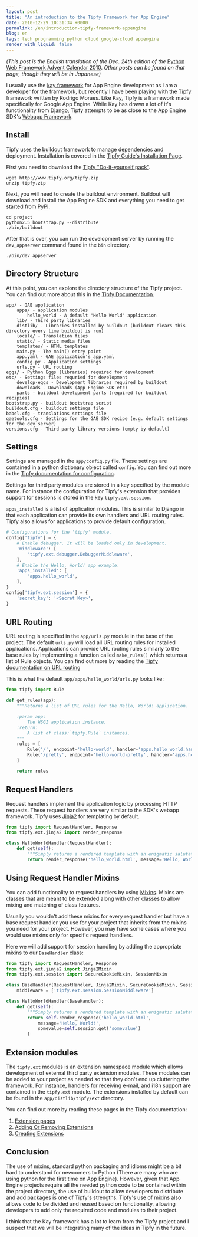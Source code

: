 ```yaml
---
layout: post
title: "An introduction to the Tipfy Framework for App Engine"
date: 2010-12-29 10:31:34 +0000
permalink: /en/introduction-tipfy-framework-appengine
blog: en
tags: tech programming python cloud google-cloud appengine
render_with_liquid: false
---
```


_(This post is the English translation of the Dec. 24th edition of the_ [Python
Web Framework Advent Calendar 2010](http://atnd.org/events/10465). _Other posts
can be found on that page, though they will be in Japanese)_

I usually use the [kay framework](http://code.google.com/p/kay-framework/) for
App Engine development as I am a developer for the framework, but recently I
have been playing with the [Tipfy](http://www.tipfy.org/) framework written by
Rodrigo Moraes. Like Kay, Tipfy is a framework made specifically for Google App
Engine. While Kay has drawn a lot of it's functionality from
[Django](http://www.djangoproject.com), Tipfy attempts to be as close to the App
Engine SDK's [Webapp
Framework](http://code.google.com/intl/en/appengine/docs/python/gettingstarted/usingwebapp.html).

## Install

Tipfy uses the [buildout](http://www.buildout.org/) framework to manage
dependencies and deployment. Installation is covered in the [Tipfy Guide's
Installation Page](http://www.tipfy.org/wiki/guide/installation/).

First you need to download the [Tipfy "Do-it-yourself
pack"](http://www.tipfy.org/tipfy.zip).

```shell
wget http://www.tipfy.org/tipfy.zip
unzip tipfy.zip
```

Next, you will need to create the buildout environment. Buildout will download
and install the App Engine SDK and everything you need to get started from
[PyPI](http://pypi.python.org/).

```shell
cd project
python2.5 bootstrap.py --distribute
./bin/buildout
```

After that is over, you can run the development server by running the
`dev_appserver` command found in the `bin` directory.

```shell
./bin/dev_appserver
```

## Directory Structure

At this point, you can explore the directory structure of the Tipfy project. You
can find out more about this in the [Tipfy
Documentation](http://www.tipfy.org/wiki/guide/sitelayout/#default-site-structure).

```text
app/ - GAE application
    apps/ - application modules
        hello_world - A default "Hello World" application
    lib/ - Third party libraries
    distlib/ - Libraries installed by buildout (buildout clears this directory every time buildout is run)
    locale/ - Translation files
    static/ - Static media files
    templates/ - HTML templates
    main.py - The main() entry point
    app.yaml - GAE application's app.yaml
    config.py - Application settings
    urls.py - URL routing
eggs/ - Python Eggs (libraries) required for development
etc/ - Settings files requried for development
    develop-eggs - Development libraries required by buildout
    downloads - Downloads (App Engine SDK etc)
    parts - buildout development parts (required for buildout recipies)
bootstrap.py - buildout bootstrap script
buildout.cfg - buildout settings file
babel.cfg - translations settings file
gaetools.cfg - Settings for the GAE SDK recipe (e.g. default settings for the dev_server)
versions.cfg - Third party library versions (empty by default)
```

## Settings

Settings are managed in the `app/config.py` file. These settings are contained
in a python dictionary object called `config`. You can find out more in the
[Tipfy documentation for
configuration](http://www.tipfy.org/wiki/guide/configuration/).

Settings for third party modules are stored in a key specified by the module
name. For instance the configuration for Tipfy's extension that provides support
for sessions is stored in the key `tipfy.ext.session`.

`apps_installed` is a list of application modules. This is similar to Django in
that each application can provide its own handlers and URL routing rules. Tipfy
also allows for applications to provide default configuration.

```python
# Configurations for the 'tipfy' module.
config['tipfy'] = {
    # Enable debugger. It will be loaded only in development.
    'middleware': [
        'tipfy.ext.debugger.DebuggerMiddleware',
    ],
    # Enable the Hello, World! app example.
    'apps_installed': [
        'apps.hello_world',
    ],
}
config['tipfy.ext.session'] = {
    'secret_key': '<Secret Key>',
}
```

## URL Routing

URL routing is specified in the `app/urls.py` module in the base of the project.
The default `urls.py` will load all URL routing rules for installed
applications. Applications can provide URL routing rules similarly to the base
rules by implementing a function called `make_rules()` which returns a list of
Rule objects. You can find out more by reading the [Tipfy documentation on URL
routing](http://www.tipfy.org/docs/api/tipfy.html#url-routing)

This is what the default `app/apps/hello_world/urls.py` looks like:

```python
from tipfy import Rule

def get_rules(app):
    """Returns a list of URL rules for the Hello, World! application.

    :param app:
        The WSGI application instance.
    :return:
        A list of class:`tipfy.Rule` instances.
    """
    rules = [
        Rule('/', endpoint='hello-world', handler='apps.hello_world.handlers.HelloWorldHandler'),
        Rule('/pretty', endpoint='hello-world-pretty', handler='apps.hello_world.handlers.PrettyHelloWorldHandler'),
    ]

    return rules
```

## Request Handlers

Request handlers implement the application logic by processing HTTP requests.
These request handlers are very similar to the SDK's webapp framework. Tipfy
uses [Jinja2](http://jinja.pocoo.org/) for templating by default.

```python
from tipfy import RequestHandler, Response
from tipfy.ext.jinja2 import render_response

class HelloWorldHandler(RequestHandler):
    def get(self):
        """Simply returns a rendered template with an enigmatic salutation."""
        return render_response('hello_world.html', message='Hello, World!')
```

## Using Request Handler Mixins

You can add functionality to request handlers by using
[Mixins](http://en.wikipedia.org/wiki/Mixin). Mixins are classes that are meant
to be extended along with other classes to allow mixing and matching of class
features.

Usually you wouldn't add these mixins for every request handler but have a base
request handler you use for your project that inherits from the mixins you need
for your project. However, you may have some cases where you would use mixins
only for specific request handlers.

Here we will add support for session handling by adding the appropriate mixins
to our `BaseHandler` class:

```python
from tipfy import RequestHandler, Response
from tipfy.ext.jinja2 import Jinja2Mixin
from tipfy.ext.session import SecureCookieMixin, SessionMixin

class BaseHandler(RequestHandler, Jinja2Mixin, SecureCookieMixin, SessionMixin):
    middleware = ['tipfy.ext.session.SessionMiddleware']

class HelloWorldHandler(BaseHandler):
    def get(self):
        """Simply returns a rendered template with an enigmatic salutation."""
        return self.render_response('hello_world.html',
            message='Hello, World!',
            somevalue=self.session.get('somevalue')
        )
```

## Extension modules

The `tipfy.ext` modules is an extension namespace module which allows
development of external third party extension modules. These modules can be
added to your project as needed so that they don't end up cluttering the
framework. For instance, handlers for receiving e-mail, and i18n support are
contained in the `tipfy.ext` module. The extensions installed by default can be
found in the `app/distlib/tipfy/ext` directory.

You can find out more by reading these pages in the Tipfy documentation:

1. [Extension pages](http://www.tipfy.org/wiki/extensions/#extension-pages)
2. [Adding Or Removing Extensions](http://www.tipfy.org/wiki/guide/extensions/#adding-or-removing-extensions)
3. [Creating Extensions](http://www.tipfy.org/wiki/guide/extensions/create/#creating-extensions)

## Conclusion

The use of mixins, standard python packaging and idioms might be a bit hard to
understand for newcomers to Python (There are many who are using python for the
first time on App Engine). However, given that App Engine projects require all
the needed python code to be contained within the project directory, the use of
buildout to allow developers to distribute and add packages is one of Tipfy's
strengths. Tipfy's use of mixins also allows code to be divided and reused based
on functionality, allowing developers to add only the required code and modules
to their project.

I think that the Kay framework has a lot to learn from the Tipfy project and I
suspect that we will be integrating many of the ideas in Tipfy in the future.
